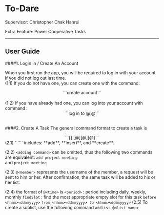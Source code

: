 To-Dare
===================


Supervisor: 	Christopher Chak Hanrui

Extra Feature: 	Power Cooperative Tasks


----------


User Guide
-------------

####1. Login in / Create An Account

When you first run the app, you will be required to log in with your account if you did not log out last time.<br />
(1.1) 	If you do not have one, you can create one with the command:<br />
<center>```create account```</center><br />
(1.2) 	If you have already had one, you can log into your account with command :<br />
<center>```log in to @<username> @<password>```</center><br />


####2. Create A Task
The general command format to create a task is 
<center>```[<adding command>] <task description> [@<time>][@<members>][@<list name>]```</center>
(2.1) 	```<adding command>``` includes: **add**, **insert**, and **create**.

(2.2) 	```<adding command>``` can be omitted, thus the following two commands are equivalent:
```add project meeting```   
and 
```project meeting```

(2.3) 	```@<member>``` represents the username of the member, a request will be sent to him or her. After confirmation, the same task will be added to his or her list. 

(2.4) 	the format of ```@<time>``` is
	```<period>```	: period including daily, weekly, monthly
	```findSlot```	: find the most appropriate empty slot for this task
	```before <hhmm><ddmmyyyy>```
	```from <hhmm><ddmmyyyy> to <hhmm><ddmmyyyy>```
(2.5) 	To create a sublist, use the following command
	```addList @<list name>```

